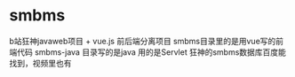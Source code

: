 # smbms
b站狂神javaweb项目 + vue.js
前后端分离项目
smbms目录里的是用vue写的前端代码
smbms-java 目录写的是java 用的是Servlet
狂神的smbms数据库百度能找到，视频里也有
